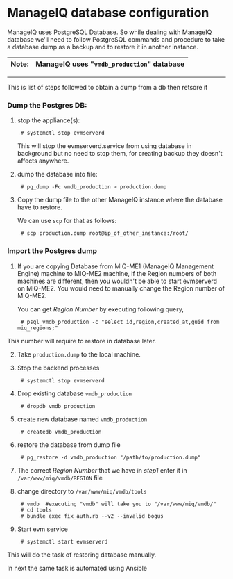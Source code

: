 # ManageIQ database configuration

ManageIQ uses PostgreSQL Database. So while dealing with ManageIQ database we'll need to follow PostgreSQL commands and procedure to take a database dump as a backup and to restore it in another instance.


|Note:|ManageIQ uses "`vmdb_production`" database |
|----|:----|

---
This is list of steps followed to obtain a dump from a db then retsore it

### Dump the Postgres DB:

1. stop the appliance(s):
    
        # systemctl stop evmserverd
 
    This will stop the evmserverd.service from using database in background but no need to stop them, for creating backup they doesn't affects anywhere.

2. dump the database into file:

    
        # pg_dump -Fc vmdb_production > production.dump

3. Copy the dump file to the other ManageIQ instance where the database have to restore.

    We can use `scp` for that as follows:
        
        # scp production.dump root@ip_of_other_instance:/root/

### Import the Postgres dump

1. If you are copying Database from MIQ-ME1 (ManageIQ Management Engine) machine        to MIQ-ME2 machine, if the Region numbers of both machines are different, then you wouldn't be able to start evmserverd on MIQ-ME2.
You would need to manually change the Region number of MIQ-ME2.

    You can get  _Region Number_ by executing following query,

        # psql vmdb_production -c "select id,region,created_at,guid from miq_regions;"

This number will require to restore in database later.

2. Take `production.dump` to the local machine.

3. Stop the backend processes

        # systemctl stop evmserverd
4. Drop existing database `vmdb_production` 

        # dropdb vmdb_production

5. create new database named `vmdb_production`

        # createdb vmdb_production

6. restore the database from dump file

        # pg_restore -d vmdb_production "/path/to/production.dump"

7. The correct _Region Number_  that we have in _step1_ enter it in ```/var/www/miq/vmdb/REGION``` file 

8. change directory to `/var/www/miq/vmdb/tools` 

        # vmdb  #executing "vmdb" will take you to "/var/www/miq/vmdb/"
        # cd tools
        # bundle exec fix_auth.rb --v2 --invalid bogus
9. Start evm service

        # systemctl start evmserverd


This will do the task of restoring database manually.

In next the same task is automated using Ansible
